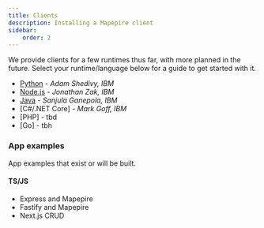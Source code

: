 ```yaml
---
title: Clients
description: Installing a Mapepire client
sidebar:
    order: 2
---
```


We provide clients for a few runtimes thus far, with more planned in the future. Select your runtime/language below for a guide to get started with it.

* [Python]() - *Adam Shedivy, IBM*
* [Node.js](/guides/Clients/nodejs) - *Jonathan Zak, IBM*
* [Java]() - *Sanjula Ganepola, IBM*
* [C#/.NET Core] - *Mark Goff, IBM*
* [PHP] - tbd
* [Go] - tbh


### App examples

App examples that exist or will be built.

#### TS/JS

* Express and Mapepire
* Fastify and Mapepire
* Next.js CRUD
